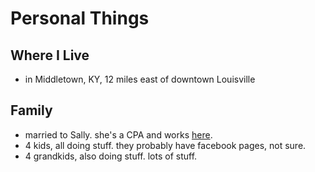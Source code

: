 # Personal Things

## Where I Live
- in Middletown, KY, 12 miles east of downtown Louisville

## Family
- married to Sally.  she's a CPA and works [here](https://hsccpa.com).
- 4 kids, all doing stuff.  they probably have facebook pages, not sure.
- 4 grandkids, also doing stuff.  lots of stuff.